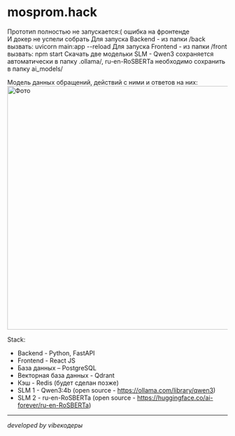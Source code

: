 # mosprom.hack

Прототип полностью не запускается:( ошибка на фронтенде  
И докер не успели собрать
Для запуска Backend - из папки /back вызвать: uvicorn main:app --reload
Для запуска Frontend - из папки /front вызвать: npm start
Скачать две модельки SLM - Qwen3 сохраняется автоматически в папку .ollama/, 
ru-en-RoSBERTa необходимо сохранить в папку ai_models/   


Модель данных обращений, действий с ними и ответов на них:
<img width="1214" height="557" alt="Фото" src="https://github.com/user-attachments/assets/5a91e65a-3389-431f-a8a6-ba55a0a68c01" />


Stack: 
- Backend - Python, FastAPI  
- Frontend - React JS  
- База данных – PostgreSQL  
- Векторная база данных - Qdrant
- Кэш - Redis (будет сделан позже)  
- SLM 1 - Qwen3:4b (open source - https://ollama.com/library/qwen3)   
- SLM 2 - ru-en-RoSBERTa (open source - https://huggingface.co/ai-forever/ru-en-RoSBERTa)  
 

------------------------------------
*developed by vibeкодеры*
